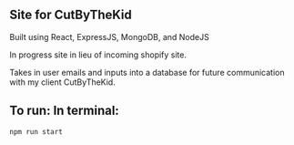## Site for CutByTheKid
Built using React, ExpressJS, MongoDB, and NodeJS

In progress site in lieu of incoming shopify site.

Takes in user emails and inputs into a database for future communication with my client CutByTheKid.

## To run: In terminal:
```
npm run start
```
